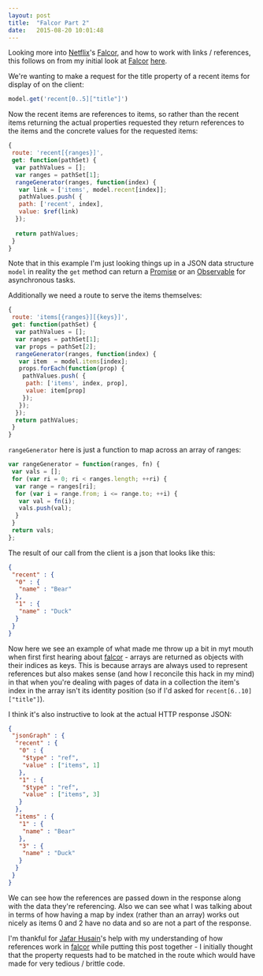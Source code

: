 ```yaml
---
layout: post
title:  "Falcor Part 2"
date:   2015-08-20 10:01:48
---
```


Looking more into [Netflix][1]'s [Falcor][2], and how to work with links / references, this follows on from my initial look at [Falcor][2] [here](/2015/08/18/falcor-1.html).

We're wanting to make a request for the title property of a recent items for display of on the client:

``` js
model.get('recent[0..5]["title"]')
```

Now the recent items are references to items, so rather than the recent items returning the actual properties requested they return references to the items and the concrete values for the requested items:

``` js
{
 route: 'recent[{ranges}]',
 get: function(pathSet) {
  var pathValues = [];
  var ranges = pathSet[1];
  rangeGenerator(ranges, function(index) {
   var link = ['items', model.recent[index]];
   pathValues.push( {
   path: ['recent', index],
   value: $ref(link)
  });
  
  return pathValues;
 }
}
```

Note that in this example I'm just looking things up in a JSON data structure `model` in reality the `get` method can return a [Promise][5] or an [Observable][6] for asynchronous tasks.

Additionally we need a route to serve the items themselves:

``` js
{
 route: 'items[{ranges}][{keys}]',
 get: function(pathSet) {
  var pathValues = [];
  var ranges = pathSet[1];
  var props = pathSet[2];
  rangeGenerator(ranges, function(index) {
   var item  = model.items[index];
   props.forEach(function(prop) { 
    pathValues.push( {
     path: ['items', index, prop],
     value: item[prop]
    });
   });
  });
  return pathValues;
 }
}

```

`rangeGenerator` here is just a function to map across an array of ranges:

``` js
var rangeGenerator = function(ranges, fn) {
 var vals = [];
 for (var ri = 0; ri < ranges.length; ++ri) {
  var range = ranges[ri];
  for (var i = range.from; i <= range.to; ++i) {
   var val = fn(i);
   vals.push(val);
  }
 }
 return vals;
};
```

The result of our call from the client is a json that looks like this:

``` json
{
 "recent" : {
  "0" : {
   "name" : "Bear"
  }, 
  "1" : {
   "name" : "Duck"
  }
 }
}
```

Now here we see an example of what made me throw up a bit in myt mouth when first first hearing about [falcor][2] - arrays are returned as objects with their indices as keys. This is because arrays are always used to represent references but also makes sense (and how I reconcile this hack in my mind) in that when you're dealing with pages of data in a collection the item's index in the array isn't its identity position (so if I'd asked for `recent[6..10]["title"]`).

I think it's also instructive to look at the actual HTTP response JSON:

``` json
{
 "jsonGraph" : {
  "recent" : {
   "0" : {
    "$type" : "ref",
    "value" : ["items", 1]
   },
   "1" : {
    "$type" : "ref",
    "value" : ["items", 3]
   }
  },
  "items" : {
   "1" : {
    "name" : "Bear"
   },
   "3" : {
    "name" : "Duck"
   }
  }
 }
}
```

We can see how the references are passed down in the response along with the data they're referencing. Also we can see what I was talking about in terms of how having a map by index (rather than an array) works out nicely as items 0 and 2 have no data and so are not a part of the response. 

I'm thankful for [Jafar Husain][4]'s help with my understanding of how references work in [falcor][2] while putting this post together - I initially thought that the property requests had to be matched in the route which would have made for very tedious / brittle code.

[1]:https://www.netflix.com
[2]:https://netflix.github.io/falcor
[3]:https://en.wikipedia.org/wiki/Representational_state_transfer
[4]:https://github.com/jhusain
[5]:https://developer.mozilla.org/en-US/docs/Web/JavaScript/Reference/Global_Objects/Promise
[6]:http://reactivex.io/documentation/observable.html